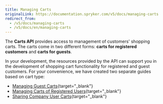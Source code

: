 ```yaml
---
title: Managing Carts
originalLink: https://documentation.spryker.com/v5/docs/managing-carts
redirect_from:
  - /v5/docs/managing-carts
  - /v5/docs/en/managing-carts
---
```


The **Carts API** provides access to management of customers' shopping carts. The carts come in two different forms: **carts for registered customers** and **carts for guests**.

In your development, the resources provided by the API can support you in the development of shopping cart functionality for registered and guest customers.
For your convenience, we have created two separate guides based on cart type:

* [Managing Guest Carts](https://documentation.spryker.com/docs/en/managing-guest-carts){target="_blank"}
* [Managing Carts of Registered Users](https://documentation.spryker.com/docs/en/managing-carts-of-registered-users-201907){target="_blank"}
* [Sharing Company User Carts](https://documentation.spryker.com/docs/en/sharing-company-user-carts-201907){target="_blank"}
